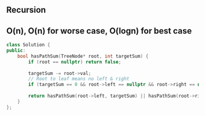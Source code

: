 ## Recursion
## O(n), O(n) for worse case, O(logn) for best case
```c++
class Solution {
public:
    bool hasPathSum(TreeNode* root, int targetSum) {
        if (root == nullptr) return false;
        
        targetSum -= root->val;
        // Root to leaf means no left & right
        if (targetSum == 0 && root->left == nullptr && root->right == nullptr) return true;
        
        return hasPathSum(root->left, targetSum) || hasPathSum(root->right, targetSum);
    }
};
```
